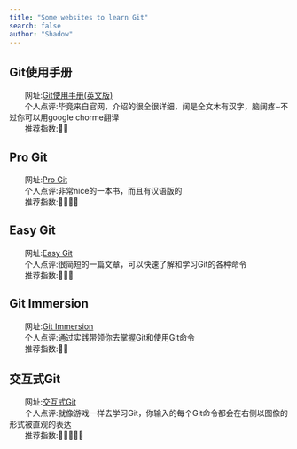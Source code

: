 ```yaml
---
title: "Some websites to learn Git"
search: false
author: "Shadow"
---
```



## **Git使用手册**  
&emsp;&emsp;网址:<a href="https://mirrors.edge.kernel.org/pub/software/scm/git/docs/user-manual.html" target="_blank">Git使用手册(英文版)</a>  
&emsp;&emsp;个人点评:毕竟来自官网，介绍的很全很详细，阔是全文木有汉字，脑阔疼~不过你可以用google chorme翻译  
&emsp;&emsp;推荐指数:🌟🌟  


## **Pro Git**  
&emsp;&emsp;网址:<a href="https://git-scm.com/book/zh/v2" target="_blank">Pro Git</a>  
&emsp;&emsp;个人点评:非常nice的一本书，而且有汉语版的  
&emsp;&emsp;推荐指数:🌟🌟🌟🌟

## **Easy Git**
&emsp;&emsp;网址:<a href="https://code.tutsplus.com/tutorials/easy-version-control-with-git--net-7449" target="_blank">Easy Git</a>  
&emsp;&emsp;个人点评:很简短的一篇文章，可以快速了解和学习Git的各种命令  
&emsp;&emsp;推荐指数:🌟🌟🌟

## **Git Immersion**  
&emsp;&emsp;网址:<a href="http://gitimmersion.com/index.html" target="_blank">Git Immersion</a>  
&emsp;&emsp;个人点评:通过实践带领你去掌握Git和使用Git命令  
&emsp;&emsp;推荐指数:🌟🌟  


## **交互式Git**  
&emsp;&emsp;网址:<a href="https://learngitbranching.js.org/" target="_blank">交互式Git</a>  
&emsp;&emsp;个人点评:就像游戏一样去学习Git，你输入的每个Git命令都会在右侧以图像的形式被直观的表达  
&emsp;&emsp;推荐指数:🌟🌟🌟🌟🌟  


